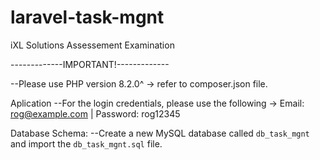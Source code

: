 # laravel-task-mgnt

iXL Solutions Assessement Examination

-------------IMPORTANT!-------------

--Please use PHP version 8.2.0^ -> refer to composer.json file.

Aplication
--For the login credentials, please use the following -> Email: rog@example.com | Password: rog12345

Database Schema:
--Create a new MySQL database called `db_task_mgnt` and import the `db_task_mgnt.sql` file.
